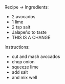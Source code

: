 Recipe ->
Ingredients:
- 2 avocados
- 1 lime
- 2 tsp salt
- Jalapeño to taste
- THIS IS A CHANGE

Instructions:
- cut and mash avocados
- chop onion
- squeeze lime
- add salt
- and mix well
